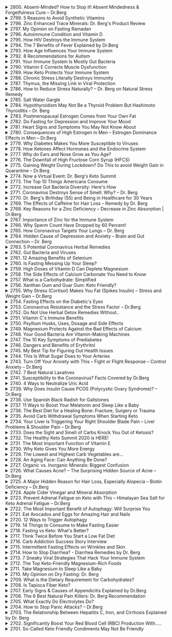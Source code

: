 <details>
<summary>2800. Absent-Minded? How to Stop It! Absent Mindedness & Forgetfulness Cure – Dr.Berg</summary>

[[Youtube]](https://www.youtube.com/watch?v=TVK8iOs1iHw)


</details>

<details>
<summary>2799. 5 Reasons to Avoid Synthetic Vitamins</summary>

[[Youtube]](https://www.youtube.com/watch?v=-cF7cLlrJn8)


</details>

<details>
<summary>2798. Zinc Enhanced Trace Minerals: Dr. Berg's Product Review</summary>

[[Youtube]](https://www.youtube.com/watch?v=UTmdWe8c5so)


</details>

<details>
<summary>2797. My Opinion on Fasting Ramadan</summary>

[[Youtube]](https://www.youtube.com/watch?v=eDXkgbzcrDU)


</details>

<details>
<summary>2796. Autoimmune Condition and Vitamin D</summary>

[[Youtube]](https://www.youtube.com/watch?v=J4UzsjMzmRU)


</details>

<details>
<summary>2795. How HIV Destroys the Immune System</summary>

[[Youtube]](https://www.youtube.com/watch?v=_MIIzI6wIw0)


</details>

<details>
<summary>2794. The 7 Benefits of Fever Explained by Dr.Berg</summary>

[[Youtube]](https://www.youtube.com/watch?v=EKBJrF6-3kw)


</details>

<details>
<summary>2793. How Age Influences Your Immune System</summary>

[[Youtube]](https://www.youtube.com/watch?v=hgDSa8F4CYU)


</details>

<details>
<summary>2792. 8 Recommendations for Autism</summary>

[[Youtube]](https://www.youtube.com/watch?v=pLZTahnsheI)


</details>

<details>
<summary>2791. Your Immune System Is Mostly Gut Bacteria</summary>

[[Youtube]](https://www.youtube.com/watch?v=Zfyn_gOpxHU)


</details>

<details>
<summary>2790. Vitamin E Corrects Muscle Dysfunction</summary>

[[Youtube]](https://www.youtube.com/watch?v=qeoHTRLtJHc)


</details>

<details>
<summary>2789. How Keto Protects Your Immune System</summary>

[[Youtube]](https://www.youtube.com/watch?v=frFzCZXGYIY)


</details>

<details>
<summary>2788. Chronic Stress Literally Destroys Immunity</summary>

[[Youtube]](https://www.youtube.com/watch?v=DMdtAHpNTSQ)


</details>

<details>
<summary>2787. Thymus, the Missing Link in Viral Protection</summary>

[[Youtube]](https://www.youtube.com/watch?v=hynF5ZLEluc)


</details>

<details>
<summary>2786. How to Reduce Stress Naturally? – Dr. Berg on Natural Stress Remedy</summary>

[[Youtube]](https://www.youtube.com/watch?v=rZb-t2jr7FI)


</details>

<details>
<summary>2785. Salt Water Gargle</summary>

[[Youtube]](https://www.youtube.com/watch?v=LBF9GPjHv6A)


</details>

<details>
<summary>2784. Hypothyroidism May Not Be a Thyroid Problem But Hashimoto Thyroiditis – Dr. Berg</summary>

[[Youtube]](https://www.youtube.com/watch?v=f6WtYDFbpig)


</details>

<details>
<summary>2783. Postmenopausal Estrogen Comes from Your Own Fat</summary>

[[Youtube]](https://www.youtube.com/watch?v=pdWU0oaPYNo)


</details>

<details>
<summary>2782. Do Fasting for Depression and Improve Your Mood</summary>

[[Youtube]](https://www.youtube.com/watch?v=1zH5dbzGm4Y)


</details>

<details>
<summary>2781. Heart Signs and Symptoms You May Not Know About</summary>

[[Youtube]](https://www.youtube.com/watch?v=PUTN58BiFOA)


</details>

<details>
<summary>2780. Consequences of High Estrogen in Men – Estrogen Dominance Effects in Men – Dr.Berg</summary>

[[Youtube]](https://www.youtube.com/watch?v=9KDMqqCR3sg)


</details>

<details>
<summary>2779. Why Diabetes Makes You More Susceptible to Viruses</summary>

[[Youtube]](https://www.youtube.com/watch?v=A2fGntTtSpY)


</details>

<details>
<summary>2778. How Ketones Affect Hormones and the Endocrine System</summary>

[[Youtube]](https://www.youtube.com/watch?v=xBzFo9EvCmw)


</details>

<details>
<summary>2777. Why do Ears and Nose Grow as You Age?</summary>

[[Youtube]](https://www.youtube.com/watch?v=t6KFyBt9BNs)


</details>

<details>
<summary>2776. The Downfall of High Fructose Corn Syrup (HFCS)</summary>

[[Youtube]](https://www.youtube.com/watch?v=o6QVVwPOQwk)


</details>

<details>
<summary>2775. Gaining Weight During Lockdown? Do This to avoid Weight Gain in Quarantine – Dr.Berg</summary>

[[Youtube]](https://www.youtube.com/watch?v=7oPcu-6Tt5g)


</details>

<details>
<summary>2774. Now a Virtual Event: Dr. Berg's Keto Summit</summary>

[[Youtube]](https://www.youtube.com/watch?v=r4VviKpJsu8)


</details>

<details>
<summary>2773. The Top 10 Things Americans Consume</summary>

[[Youtube]](https://www.youtube.com/watch?v=7XUIgpYlDOY)


</details>

<details>
<summary>2772. Increase Gut Bacteria Diversity: Here's How</summary>

[[Youtube]](https://www.youtube.com/watch?v=DUqVHZSFKZo)


</details>

<details>
<summary>2771. Coronavirus Destroys Sense of Smell: Why? – Dr. Berg</summary>

[[Youtube]](https://www.youtube.com/watch?v=EeBMiSGjpWE)


</details>

<details>
<summary>2770. Dr. Berg's Birthday (55) and Being in Healthcare for 30 Years</summary>

[[Youtube]](https://www.youtube.com/watch?v=hKpCHV4paPg)


</details>

<details>
<summary>2769. The Effects of Caffeine for Hair Loss – Remedy by Dr. Berg</summary>

[[Youtube]](https://www.youtube.com/watch?v=0Nfy8vUBx8c)


</details>

<details>
<summary>2768. Key Reasons for a Zinc Deficiency – Decrease in Zinc Absorption | Dr.Berg</summary>

[[Youtube]](https://www.youtube.com/watch?v=kGFQkegsKLs)


</details>

<details>
<summary>2767. Importance of Zinc for the Immune System</summary>

[[Youtube]](https://www.youtube.com/watch?v=Rh7GI_bj104)


</details>

<details>
<summary>2766. Why Sperm Count Have Dropped by 60 Percent!</summary>

[[Youtube]](https://www.youtube.com/watch?v=pIsjyfPNLeQ)


</details>

<details>
<summary>2765. How Coronavirus Targets Your Lungs – Dr. Berg</summary>

[[Youtube]](https://www.youtube.com/watch?v=spodpL6w4vo)


</details>

<details>
<summary>2764. Hidden Cause of Depression and Anxiety – Brain and Gut Connection – Dr. Berg</summary>

[[Youtube]](https://www.youtube.com/watch?v=FcjDSmCw45o)


</details>

<details>
<summary>2763. 5 Potential Coronavirus Herbal Remedies</summary>

[[Youtube]](https://www.youtube.com/watch?v=Z5UPhiIl4dQ)


</details>

<details>
<summary>2762. Gut Bacteria and Viruses</summary>

[[Youtube]](https://www.youtube.com/watch?v=r9g3OO3hkL0)


</details>

<details>
<summary>2761. 12 Amazing Benefits of Selenium</summary>

[[Youtube]](https://www.youtube.com/watch?v=BR2VC6d53D4)


</details>

<details>
<summary>2760. Is Fasting Messing Up Your Sleep?</summary>

[[Youtube]](https://www.youtube.com/watch?v=XBdsTcuIE6c)


</details>

<details>
<summary>2759. High Doses of Vitamin D Can Deplete Magnesium</summary>

[[Youtube]](https://www.youtube.com/watch?v=ZRjBPuj4q6I)


</details>

<details>
<summary>2758. The Side Effects of Calcium Carbonate You Need to Know</summary>

[[Youtube]](https://www.youtube.com/watch?v=VCpbvwM-5U4)


</details>

<details>
<summary>2757. What is a Carbohydrate: Simplified</summary>

[[Youtube]](https://www.youtube.com/watch?v=vUXI47Y8rfo)


</details>

<details>
<summary>2756. Xanthan Gum and Guar Gum: Keto Friendly?</summary>

[[Youtube]](https://www.youtube.com/watch?v=xnJ9y4ggtFY)


</details>

<details>
<summary>2755. Why Stress (Cortisol) Makes You Fat (Spikes Insulin) – Stress and Weight Gain – Dr.Berg</summary>

[[Youtube]](https://www.youtube.com/watch?v=FUGJjIi3UG4)


</details>

<details>
<summary>2754. Fasting Effects on the Diabetic's Eyes</summary>

[[Youtube]](https://www.youtube.com/watch?v=HVk42fQ4KUE)


</details>

<details>
<summary>2753. Coronavirus Resistance and the Stress Factor – Dr.Berg</summary>

[[Youtube]](https://www.youtube.com/watch?v=H6vKmPPvsn8)


</details>

<details>
<summary>2752. Do Not Use Herbal Detox Remedies Without..</summary>

[[Youtube]](https://www.youtube.com/watch?v=Sw5gS6pZYZE)


</details>

<details>
<summary>2751. Vitamin C's Immune Benefits</summary>

[[Youtube]](https://www.youtube.com/watch?v=ivYMo59SRRI)


</details>

<details>
<summary>2750. Psyllium Husks, Uses, Dosage and Side Effects</summary>

[[Youtube]](https://www.youtube.com/watch?v=2wYCFoj9Nok)


</details>

<details>
<summary>2749. Magnesium Protects Against the Bad Effects of Calcium</summary>

[[Youtube]](https://www.youtube.com/watch?v=D2UEHG6lx4A)


</details>

<details>
<summary>2748. Your Good Bacteria Are Vitamin-Making Machines</summary>

[[Youtube]](https://www.youtube.com/watch?v=vf35Ql6KfHw)


</details>

<details>
<summary>2747. The 10 Key Symptoms of Prediabetes</summary>

[[Youtube]](https://www.youtube.com/watch?v=dhIEqen1siQ)


</details>

<details>
<summary>2746. Dangers and Benefits of Erythritol</summary>

[[Youtube]](https://www.youtube.com/watch?v=s_a9C1AA5rk)


</details>

<details>
<summary>2745. My Best Tip for Figuring Out Health Issues</summary>

[[Youtube]](https://www.youtube.com/watch?v=Iz9NLpg8S08)


</details>

<details>
<summary>2744. This Is What Sugar Does to Your Arteries</summary>

[[Youtube]](https://www.youtube.com/watch?v=rczpsqO40mE)


</details>

<details>
<summary>2743. Turn Off Your Anxiety with This – Fight or Flight Response – Control Anxiety – Dr.Berg</summary>

[[Youtube]](https://www.youtube.com/watch?v=5hIiixbdx2w)


</details>

<details>
<summary>2742. 7 Best Natural Laxatives</summary>

[[Youtube]](https://www.youtube.com/watch?v=WuyyXsGdFyQ)


</details>

<details>
<summary>2741. Susceptibility to the Coronavirus? Facts Covered by Dr.Berg</summary>

[[Youtube]](https://www.youtube.com/watch?v=cjUOpvmDE7k)


</details>

<details>
<summary>2740. 4 Ways  to Neutralize Uric Acid</summary>

[[Youtube]](https://www.youtube.com/watch?v=aVnEp5wYztw)


</details>

<details>
<summary>2739. Why Does Insulin Cause PCOS (Polycystic Ovary Syndrome)? – Dr.Berg</summary>

[[Youtube]](https://www.youtube.com/watch?v=NfkX-B_20EY)


</details>

<details>
<summary>2738. Use Spanish Black Radish for Gallstones</summary>

[[Youtube]](https://www.youtube.com/watch?v=8nef_zgqCas)


</details>

<details>
<summary>2737. 11 Ways to Boost Your Melatonin and Sleep Like a Baby</summary>

[[Youtube]](https://www.youtube.com/watch?v=2KaMsMUnt5o)


</details>

<details>
<summary>2736. The Best Diet for a Healing Bone: Fracture, Surgery or Trauma</summary>

[[Youtube]](https://www.youtube.com/watch?v=moSq3Dr9MeE)


</details>

<details>
<summary>2735. Avoid Carb Withdrawal Symptoms When Starting Keto</summary>

[[Youtube]](https://www.youtube.com/watch?v=L5yVvcqEmbk)


</details>

<details>
<summary>2734. Your Liver is Triggering Your Right Shoulder Blade Pain – Liver Problems & Shoulder Pain – Dr.Berg</summary>

[[Youtube]](https://www.youtube.com/watch?v=zNmH2F2njFY)


</details>

<details>
<summary>2733. Does the Sight and Smell of Carbs Knock You Out of Ketosis?</summary>

[[Youtube]](https://www.youtube.com/watch?v=MgAqm4fkS7Q)


</details>

<details>
<summary>2732. The Healthy Keto Summit 2020 is HERE!</summary>

[[Youtube]](https://www.youtube.com/watch?v=ny8mI-JOtmI)


</details>

<details>
<summary>2731. The Most Important Function of Vitamin E</summary>

[[Youtube]](https://www.youtube.com/watch?v=1FYcC3O64fY)


</details>

<details>
<summary>2730. Why Keto Gives You More Energy</summary>

[[Youtube]](https://www.youtube.com/watch?v=8Dya8j2lV3k)


</details>

<details>
<summary>2729. The Lowest and Highest Carb Vegetables are...</summary>

[[Youtube]](https://www.youtube.com/watch?v=qhObso_z3YE)


</details>

<details>
<summary>2728. An Aging Face: Can Anything Be Done?</summary>

[[Youtube]](https://www.youtube.com/watch?v=EsPT7EOJkrE)


</details>

<details>
<summary>2727. Organic vs. Inorganic Minerals: Biggest Confusion</summary>

[[Youtube]](https://www.youtube.com/watch?v=Y0civQTZh-4)


</details>

<details>
<summary>2726. What Causes Acne? – The Surprising Hidden Source of Acne – Dr.Berg</summary>

[[Youtube]](https://www.youtube.com/watch?v=qoz0BN7r5nY)


</details>

<details>
<summary>2725. A Major Hidden Reason for Hair Loss, Especially Alopecia – Biotin Deficiency – Dr.Berg</summary>

[[Youtube]](https://www.youtube.com/watch?v=X-rSusG4HZk)


</details>

<details>
<summary>2724. Apple Cider Vinegar and Mineral Absorption</summary>

[[Youtube]](https://www.youtube.com/watch?v=kSal5X12Bpc)


</details>

<details>
<summary>2723. Prevent Adrenal Fatigue on Keto with This – Himalayan Sea Salt for Keto Adrenal Fatigue – Dr.Berg</summary>

[[Youtube]](https://www.youtube.com/watch?v=iBDCqeXMgtc)


</details>

<details>
<summary>2722. The Most Important Benefit of Autophagy: Will Surprise You</summary>

[[Youtube]](https://www.youtube.com/watch?v=_czOxHKx6Og)


</details>

<details>
<summary>2721. Eat Avocados and Eggs for Amazing Hair and Nails</summary>

[[Youtube]](https://www.youtube.com/watch?v=dkuM-RAzPpE)


</details>

<details>
<summary>2720. 12 Ways to Trigger Autophagy</summary>

[[Youtube]](https://www.youtube.com/watch?v=SDpxUn4qShA)


</details>

<details>
<summary>2719. 14 Things to Consume to Make Fasting Easier</summary>

[[Youtube]](https://www.youtube.com/watch?v=hbhO_1N9kh8)


</details>

<details>
<summary>2718. Fasting vs Keto: What's Better?</summary>

[[Youtube]](https://www.youtube.com/watch?v=SI4zOHcdr5w)


</details>

<details>
<summary>2717. Think Twice Before You Start a Low Fat Diet</summary>

[[Youtube]](https://www.youtube.com/watch?v=M29Wt1OskYI)


</details>

<details>
<summary>2716. Carb Addiction Success Story Interview</summary>

[[Youtube]](https://www.youtube.com/watch?v=LsEXWcIY5ZA)


</details>

<details>
<summary>2715. Intermittent Fasting Effects on Wrinkles and Skin</summary>

[[Youtube]](https://www.youtube.com/watch?v=cyQ_Mty-q7s)


</details>

<details>
<summary>2714. How to Stop Diarrhea? - Diarrhea Remedies by Dr. Berg</summary>

[[Youtube]](https://www.youtube.com/watch?v=VVO8OqMA-pI)


</details>

<details>
<summary>2713. 7 Sneaky Viral Strategies That Hack Your Immune System</summary>

[[Youtube]](https://www.youtube.com/watch?v=XE4X926W6x8)


</details>

<details>
<summary>2712. The Top Keto-Friendly Magnesium-Rich Foods</summary>

[[Youtube]](https://www.youtube.com/watch?v=e7M5FHIpncc)


</details>

<details>
<summary>2711. Take Magnesium to Sleep Like a Baby</summary>

[[Youtube]](https://www.youtube.com/watch?v=FiqfxOfVkqQ)


</details>

<details>
<summary>2710. My Opinion on Dry Fasting: Dr. Berg</summary>

[[Youtube]](https://www.youtube.com/watch?v=Txr9C7wyhXI)


</details>

<details>
<summary>2709. What is the Dietary Requirement for Carbohydrates?</summary>

[[Youtube]](https://www.youtube.com/watch?v=8yb6_8vrCtk)


</details>

<details>
<summary>2708. Is Tapioca Fiber Keto?</summary>

[[Youtube]](https://www.youtube.com/watch?v=YzO2rgEvu3o)


</details>

<details>
<summary>2707. Early Signs & Causes of Appendicitis Explained by Dr.Berg</summary>

[[Youtube]](https://www.youtube.com/watch?v=oVS84yERyek)


</details>

<details>
<summary>2706. The 6 Best Natural Pain Killers: Dr. Berg Recommendation</summary>

[[Youtube]](https://www.youtube.com/watch?v=dW7RJS21K_o)


</details>

<details>
<summary>2705. What Exactly Do Electrolytes Do?</summary>

[[Youtube]](https://www.youtube.com/watch?v=b0EcXMIaw3M)


</details>

<details>
<summary>2704. How to Stop Panic Attacks? – Dr.Berg</summary>

[[Youtube]](https://www.youtube.com/watch?v=hyHpd9fh_WQ)


</details>

<details>
<summary>2703. The Relationship Between Hepatitis C, Iron, and Cirrhosis Explained by Dr. Berg</summary>

[[Youtube]](https://www.youtube.com/watch?v=IwKoZk5OqtU)


</details>

<details>
<summary>2702. Significantly Boost Your Red Blood Cell (RBC) Production With.....</summary>

[[Youtube]](https://www.youtube.com/watch?v=DLwPMnFBwSA)


</details>

<details>
<summary>2701. So-Called Keto Friendly Condiments May Not Be Friendly</summary>

[[Youtube]](https://www.youtube.com/watch?v=bAlOPIXhEbE)


</details>

